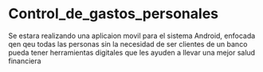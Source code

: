 # Control_de_gastos_personales
Se estara realizando una aplicaion movil para el sistema Android, enfocada qen qeu todas las personas sin la necesidad de ser clientes de un banco pueda tener herramientas digitales que les ayuden a llevar una mejor salud financiera 
